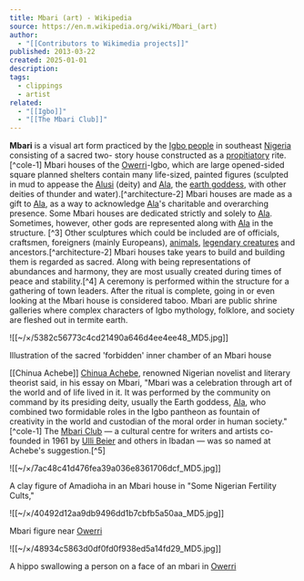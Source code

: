 ```yaml
---
title: Mbari (art) - Wikipedia
source: https://en.m.wikipedia.org/wiki/Mbari_(art)
author:
  - "[[Contributors to Wikimedia projects]]"
published: 2013-03-22
created: 2025-01-01
description: 
tags:
  - clippings
  - artist
related:
  - "[[Igbo]]"
  - "[[The Mbari Club]]"
---
```

**Mbari** is a visual art form practiced by the [Igbo people](https://en.m.wikipedia.org/wiki/Igbo_people "Igbo people") in southeast [Nigeria](https://en.m.wikipedia.org/wiki/Nigeria "Nigeria") consisting of a sacred two- story house constructed as a [propitiatory](https://en.m.wikipedia.org/wiki/Mercy_seat "Mercy seat") rite.[^cole-1] Mbari houses of the [Owerri](https://en.m.wikipedia.org/wiki/Owerri "Owerri")\-Igbo, which are large opened-sided square planned shelters contain many life-sized, painted figures (sculpted in mud to appease the [Alusi](https://en.m.wikipedia.org/wiki/Alusi "Alusi") (deity) and [Ala](https://en.m.wikipedia.org/wiki/Ala_\(mythology\) "Ala (mythology)"), the [earth goddess](https://en.m.wikipedia.org/wiki/Earth_goddess "Earth goddess"), with other deities of thunder and water).[^architecture-2] Mbari houses are made as a gift to [Ala](https://en.m.wikipedia.org/wiki/Ala_\(odinani\) "Ala (odinani)"), as a way to acknowledge [Ala](https://en.m.wikipedia.org/wiki/Ala_\(odinani\) "Ala (odinani)")'s charitable and overarching presence. Some Mbari houses are dedicated strictly and solely to [Ala](https://en.m.wikipedia.org/wiki/Ala_\(odinani\) "Ala (odinani)"). Sometimes, however, other gods are represented along with [Ala](https://en.m.wikipedia.org/wiki/Ala_\(odinani\) "Ala (odinani)") in the structure. [^3] Other sculptures which could be included are of officials, craftsmen, foreigners (mainly Europeans), [animals](https://en.m.wikipedia.org/wiki/Animal "Animal"), [legendary creatures](https://en.m.wikipedia.org/wiki/Legendary_creature "Legendary creature") and ancestors.[^architecture-2] Mbari houses take years to build and building them is regarded as sacred. Along with being representations of abundances and harmony, they are most usually created during times of peace and stability.[^4] A ceremony is performed within the structure for a gathering of town leaders. After the ritual is complete, going in or even looking at the Mbari house is considered taboo. Mbari are public shrine galleries where complex characters of Igbo mythology, folklore, and society are fleshed out in termite earth.

![[~/×/5382c56773c4cd21490a646d4ee4ee48_MD5.jpg]]

Illustration of the sacred 'forbidden' inner chamber of an Mbari house

[[Chinua Achebe]]
[Chinua Achebe](https://en.m.wikipedia.org/wiki/Chinua_Achebe "Chinua Achebe"), renowned Nigerian novelist and literary theorist said, in his essay on Mbari, "Mbari was a celebration through art of the world and of life lived in it. It was performed by the community on command by its presiding deity, usually the Earth goddess, [Ala](https://en.m.wikipedia.org/w/index.php?title=Ala_\(goddess\)&action=edit&redlink=1 "Ala (goddess) (page does not exist)"), who combined two formidable roles in the Igbo pantheon as fountain of creativity in the world and custodian of the moral order in human society."[^cole-1] The [Mbari Club](https://en.m.wikipedia.org/wiki/Mbari_Club "Mbari Club") — a cultural centre for writers and artists co-founded in 1961 by [Ulli Beier](https://en.m.wikipedia.org/wiki/Ulli_Beier "Ulli Beier") and others in Ibadan — was so named at Achebe's suggestion.[^5]

![[~/×/7ac48c41d476fea39a036e8361706dcf_MD5.jpg]]

A clay figure of Amadioha in an Mbari house in "Some Nigerian Fertility Cults,"

![[~/×/40492d12aa9db9496dd1b7cbfb5a50aa_MD5.jpg]]

Mbari figure near [Owerri](https://en.m.wikipedia.org/wiki/Owerri "Owerri")

![[~/×/48934c5863d0df0fd0f938ed5a14fd29_MD5.jpg]]

A hippo swallowing a person on a face of an mbari in [Owerri](https://en.m.wikipedia.org/wiki/Owerri "Owerri")